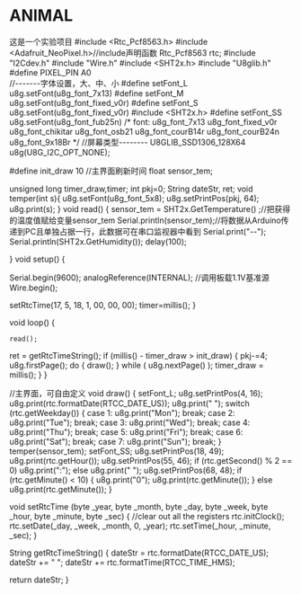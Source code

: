 # ANIMAL
这是一个实验项目
#include <Rtc_Pcf8563.h>
#include <Adafruit_NeoPixel.h>//include声明函数
Rtc_Pcf8563 rtc;
#include "I2Cdev.h"
#include "Wire.h"
#include <SHT2x.h>
#include "U8glib.h"
#define PIXEL_PIN       A0    
//-------字体设置，大、中、小
#define setFont_L u8g.setFont(u8g_font_7x13)
#define setFont_M u8g.setFont(u8g_font_fixed_v0r)
#define setFont_S u8g.setFont(u8g_font_fixed_v0r)
#include <SHT2x.h>
#define setFont_SS u8g.setFont(u8g_font_fub25n)
/*
font:
 u8g_font_7x13
 u8g_font_fixed_v0r
 u8g_font_chikitar
 u8g_font_osb21
 u8g_font_courB14r
 u8g_font_courB24n
 u8g_font_9x18Br
 */
//屏幕类型--------
U8GLIB_SSD1306_128X64 u8g(U8G_I2C_OPT_NONE);

#define init_draw 10	//主界面刷新时间
float sensor_tem;

unsigned long timer_draw,timer;
int pkj=0;
String dateStr, ret;
void temper(int s){
   u8g.setFont(u8g_font_5x8);
   u8g.setPrintPos(pkj, 64); 
  u8g.print(s);
}
void read()
{
  sensor_tem = SHT2x.GetTemperature() ;//把获得的温度值赋给变量sensor_tem
  Serial.println(sensor_tem);//将数据从Arduino传递到PC且单独占据一行，此数据可在串口监视器中看到
  Serial.print("--");   
  Serial.println(SHT2x.GetHumidity());
  delay(100);

}
void setup() {

  Serial.begin(9600);
  analogReference(INTERNAL);  //调用板载1.1V基准源
 Wire.begin(); 

  setRtcTime(17, 5, 18, 1, 00, 00, 00);
  timer=millis();
}

void loop() {

    read();
  ret = getRtcTimeString();
  if (millis() - timer_draw > init_draw)
  {
    pkj-=4;
    u8g.firstPage();
    do {
      draw();
    }
    while ( u8g.nextPage() );
    timer_draw = millis();
  }
}

//主界面，可自由定义
void draw()
{
  setFont_L;
  u8g.setPrintPos(4, 16);
  u8g.print(rtc.formatDate(RTCC_DATE_US));
  u8g.print("    ");
  switch (rtc.getWeekday()) {
    case 1:
      u8g.print("Mon");
      break;
    case 2:
      u8g.print("Tue");
      break;
    case 3:
      u8g.print("Wed");
      break;
    case 4:
      u8g.print("Thu");
      break;
    case 5:
      u8g.print("Fri");
      break;
    case 6:
      u8g.print("Sat");
      break;
    case 7:
      u8g.print("Sun");
      break;
  }
 temper(sensor_tem);
  setFont_SS;
  u8g.setPrintPos(18, 49);
  u8g.print(rtc.getHour());
  u8g.setPrintPos(55, 46);
  if (rtc.getSecond() % 2 == 0)
    u8g.print(":");
  else
    u8g.print(" ");
  u8g.setPrintPos(68, 48);
  if (rtc.getMinute() < 10)
  {
    u8g.print("0");
    u8g.print(rtc.getMinute());
  }
  else
    u8g.print(rtc.getMinute());
}

void setRtcTime (byte _year, byte _month, byte _day, byte _week, byte _hour, byte _minute, byte _sec)
{
  //clear out all the registers
  rtc.initClock();
  rtc.setDate(_day, _week, _month, 0, _year);
  rtc.setTime(_hour, _minute, _sec);
}

String getRtcTimeString() {
  dateStr = rtc.formatDate(RTCC_DATE_US);
  dateStr += " ";
  dateStr += rtc.formatTime(RTCC_TIME_HMS);

  return dateStr;
}
